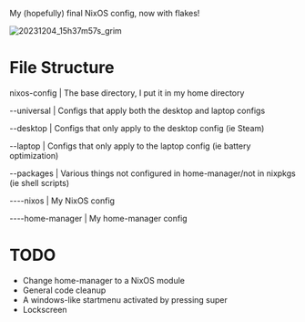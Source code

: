 My (hopefully) final NixOS config, now with flakes!

![20231204_15h37m57s_grim](https://github.com/poach3r/nixos-config/assets/58641438/406553c9-d6d4-43d0-b0d3-d2bfdeff17eb)

# File Structure

nixos-config     | The base directory, I put it in my home directory

--universal      | Configs that apply both the desktop and laptop configs

--desktop        | Configs that only apply to the desktop config (ie Steam)

--laptop         | Configs that only apply to the laptop config (ie battery optimization)

--packages       | Various things not configured in home-manager/not in nixpkgs (ie shell scripts)

----nixos        | My NixOS config

----home-manager | My home-manager config

# TODO

* Change home-manager to a NixOS module
* General code cleanup
* A windows-like startmenu activated by pressing super
* Lockscreen

